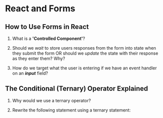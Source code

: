 # React and Forms

## How to Use Forms in React

1. What is a **'Controlled Component'**?

2. Should we *wait* to store users responses from the form into state when they submit the form OR should we *update* the state with their response as they enter them? Why?

3. How do we target what the user is entering if we have an event handler on an ***input*** field?

## The Conditional (Ternary) Operator Explained

1. Why would we use a ternary operator?

2. Rewrite the following statement using a ternary statement:

